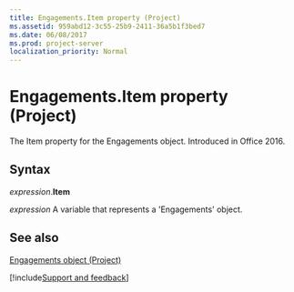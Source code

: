 ```yaml
---
title: Engagements.Item property (Project)
ms.assetid: 959abd12-3c55-25b9-2411-36a5b1f3bed7
ms.date: 06/08/2017
ms.prod: project-server
localization_priority: Normal
---
```



# Engagements.Item property (Project)

The Item property for the Engagements object. Introduced in Office 2016.


## Syntax

_expression_.**Item**

_expression_ A variable that represents a 'Engagements' object.


## See also


[Engagements object (Project)](Project.engagements.md)

[!include[Support and feedback](~/includes/feedback-boilerplate.md)]